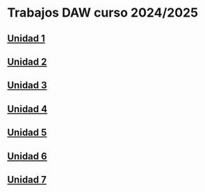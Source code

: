 # Trabajos DAW curso 2024/2025

## [Unidad 1](https://github.com/RamonVinuales/Trabajo_DAW/blob/main/UD1%3AMarkdown%20y%20Github/Index.md)

## [Unidad 2](https://github.com/RamonVinuales/Trabajo_DAW/blob/main/UD2_Introduccion_Aplicaciones_Web/Index.md)

## [Unidad 3](/UD3_Apache/Indice.md)

## [Unidad 4](https://github.com/RamonVinuales/Trabajo_DAW/blob/main/Ud4_Trabajo_en_remoto/index.md)

## [Unidad 5](https://github.com/RamonVinuales/Trabajo_DAW/blob/main/UD5_Servidor_Web/Index.md)

## [Unidad 6]()

## [Unidad 7]()
